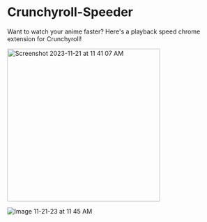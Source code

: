 # Crunchyroll-Speeder
Want to watch your anime faster? Here's a playback speed chrome extension for Crunchyroll!

<img width="350" alt="Screenshot 2023-11-21 at 11 41 07 AM" src="https://github.com/Sparkman2/Crunchyroll-Speeder/assets/96559493/683e49c1-c81d-4059-a1c4-7e38c7c23e82">


![Image 11-21-23 at 11 45 AM](https://github.com/Sparkman2/Crunchyroll-Speeder/assets/96559493/de0b65ba-457f-4e6c-9b75-24e93b0e54a3)
